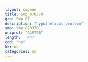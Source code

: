 ```yaml
---
layout: smgene
title: Smp_070370
grp: Smp_07
description: "hypothetical protein"
smp: Smp_070370.1
uniprot: "G4VT96"
length:   447
cdd: "ns"
kk: ns
categories: sm
---
```

